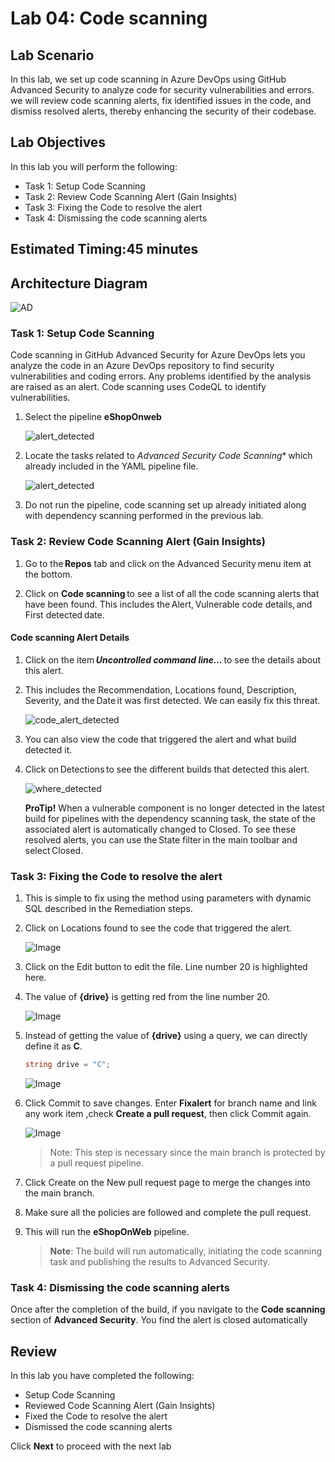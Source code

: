 # Lab 04: Code scanning

## Lab Scenario

In this lab, we set up code scanning in Azure DevOps using GitHub Advanced Security to analyze code for security vulnerabilities and errors. we will review code scanning alerts, fix identified issues in the code, and dismiss resolved alerts, thereby enhancing the security of their codebase.

## Lab Objectives

In this lab you will perform the following:

- Task 1: Setup Code Scanning
- Task 2: Review Code Scanning Alert (Gain Insights)
- Task 3: Fixing the Code to resolve the alert
- Task 4: Dismissing the code scanning alerts 

## Estimated Timing:45 minutes

## Architecture Diagram

  ![AD](media/ard04.png)

### Task 1: Setup Code Scanning

Code scanning in GitHub Advanced Security for Azure DevOps lets you analyze the code in an Azure DevOps repository to find security vulnerabilities and coding errors. Any problems identified by the analysis are raised as an alert. Code scanning uses CodeQL to identify vulnerabilities.

1. Select the pipeline **eShopOnweb**

   ![alert_detected](media/advlab33.png)

1. Locate the tasks related to *Advanced Security Code Scanning** which already included in the YAML pipeline file.

   ![alert_detected](media/advlab41.png)
 
1. Do not run the pipeline, code scanning set up already initiated along with dependency scanning performed in the previous lab.

### Task 2: Review Code Scanning Alert (Gain Insights)

1. Go to the **Repos** tab and click on the Advanced Security menu item at the bottom.

1. Click on **Code scanning** to see a list of all the code scanning alerts that have been found. This includes the Alert, Vulnerable code details, and First detected date.

#### Code scanning Alert Details

1. Click on the item ***Uncontrolled command line...*** to see the details about this alert.

1. This includes the Recommendation, Locations found,  Description, Severity, and the Date it was first detected. We can easily fix this threat. 

   ![code_alert_detected](media/advlab4n2.png)

1. You can also view the code that triggered the alert and what build detected it.
   
1. Click on Detections to see the different builds that detected this alert.

   ![where_detected](media/advlab4n1.png)

    **ProTip!** When a vulnerable component is no longer detected in the latest build for pipelines with the dependency scanning task, the state of the associated alert is automatically changed to Closed. To see these resolved alerts, you can use the State filter in the main toolbar and select Closed.

### Task 3: Fixing the Code to resolve the alert

1. This is simple to fix using the method using parameters with dynamic SQL described in the Remediation steps.

1. Click on Locations found to see the code that triggered the alert.

   ![Image](media/advlab4n6.png)

1. Click on the Edit button to edit the file. Line number 20 is highlighted here. 

1. The value of __{drive}__ is getting red from the line number 20.

    ![Image](media/advlab4n3.png)

1. Instead of getting the value of 
__{drive}__ using a query, we can directly define it as __C__.
    ```C#
    string drive = "C";
    ```

    ![Image](media/advlab4n4.png)

1. Click Commit to save changes. Enter **Fixalert** for branch name  and link any work item ,check **Create a pull request**, then click Commit again.

    ![Image](media/d06.png)

    > Note: This step is necessary since the main branch is protected by a pull request pipeline.

1.	Click Create on the New pull request page to merge the changes into the main branch.

1. Make sure all the policies are followed and complete the pull request.

1.  This will run the **eShopOnWeb** pipeline.

    > **Note**: The build will run automatically, initiating the code scanning task and publishing the results to Advanced Security.

### Task 4: Dismissing the code scanning alerts 

 Once after the completion of the build, if you navigate to the __Code scanning__ section of __Advanced Security__. You find the alert is closed automatically

## Review
In this lab you have completed the following:

- Setup Code Scanning
- Reviewed Code Scanning Alert (Gain Insights)
- Fixed the Code to resolve the alert
- Dismissed the code scanning alerts 

Click **Next** to proceed with the next lab

